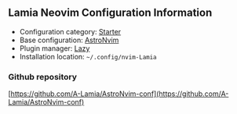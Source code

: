 ## Lamia Neovim Configuration Information

- Configuration category: [Starter](https://github.com/doctorfree/nvim-lazyman#starter-configurations)
- Base configuration:     [AstroNvim](https://astronvim.com)
- Plugin manager:         [Lazy](https://github.com/folke/lazy.nvim)
- Installation location:  `~/.config/nvim-Lamia`

### Github repository

[https://github.com/A-Lamia/AstroNvim-conf](https://github.com/A-Lamia/AstroNvim-conf)

